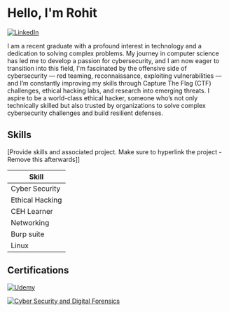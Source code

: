 # Hello, I'm Rohit
[![LinkedIn](https://img.shields.io/badge/LinkedIn-Connect-blue?style=for-the-badge&logo=linkedin)](https://www.linkedin.com/in/rohitnaik12/)




I am a recent graduate with a profound interest in technology and a dedication to solving complex problems. My journey in computer science has led me to develop a passion for cybersecurity, and I am now eager to transition into this field, I'm fascinated by the offensive side of cybersecurity — red teaming, reconnaissance, exploiting vulnerabilities — and I’m constantly improving my skills through Capture The Flag (CTF) challenges, ethical hacking labs, and research into emerging threats. I aspire to be a world-class ethical hacker, someone who’s not only technically skilled but also trusted by organizations to solve complex cybersecurity challenges and build resilient defenses.

## Skills
[Provide skills and associated project. Make sure to hyperlink the project - Remove this afterwards]]

| Skill                                         | 
|-----------------------------------------------|
| Cyber Security                                | 
| Ethical Hacking                               |
| CEH Learner                                   | 
| Networking                                    |
| Burp suite                                    | 
| Linux                                         |


## Certifications
[![Udemy](https://img.shields.io/badge/Udemy-Learn%20Ethical%20Hacking%20From%20Scratch-orange?style=for-the-badge&logo=udemy)](https://www.udemy.com/)


[![Cyber Security and Digital Forensics](https://img.shields.io/badge/CyberSecured_India-Cyber_Security_&_Digital_Forensics-darkgreen?style=for-the-badge&logo=verizon)](https://your-certificate-link.com)

